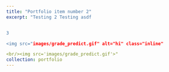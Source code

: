```yaml
---
title: "Portfolio item number 2"
excerpt: "Testing 2 Testing asdf 


3

<img src="images/grade_predict.gif" alt="hi" class="inline"

<br/><img src='images/grade_predict.gif'>"
collection: portfolio
---
```

